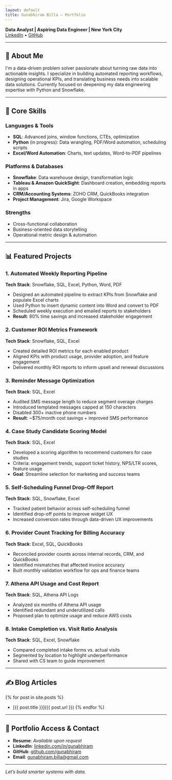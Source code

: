 ```yaml
---
layout: default
title: Gunabhiram Billa – Portfolio
---
```


**Data Analyst | Aspiring Data Engineer | New York City**  
[LinkedIn](https://www.linkedin.com/in/gunabhiram/) • [GitHub](https://github.com/gunabhiram)

---

## 👋 About Me

I'm a data-driven problem solver passionate about turning raw data into actionable insights. I specialize in building automated reporting workflows, designing operational KPIs, and translating business needs into scalable data solutions. Currently focused on deepening my data engineering expertise with Python and Snowflake.

---

## 🧠 Core Skills

### Languages & Tools
- **SQL**: Advanced joins, window functions, CTEs, optimization  
- **Python** (in progress): Data wrangling, PDF/Word automation, scheduling scripts  
- **Excel/Word Automation**: Charts, text updates, Word-to-PDF pipelines  

### Platforms & Databases
- **Snowflake**: Data warehouse design, transformation logic  
- **Tableau & Amazon QuickSight**: Dashboard creation, embedding reports in apps  
- **CRM/Accounting Systems**: ZOHO CRM, QuickBooks integration  
- **Project Management**: Jira, Google Workspace  

### Strengths
- Cross-functional collaboration  
- Business-oriented data storytelling  
- Operational metric design & automation

---

## 📊 Featured Projects

### 1. Automated Weekly Reporting Pipeline
**Tech Stack**: Snowflake, SQL, Excel, Python, Word, PDF  
- Designed an automated pipeline to extract KPIs from Snowflake and populate Excel charts  
- Used Python to insert dynamic content into Word and convert to PDF  
- Scheduled weekly execution and emailed reports to stakeholders  
- **Result**: 80% time savings and increased stakeholder engagement

### 2. Customer ROI Metrics Framework
**Tech Stack**: Snowflake, SQL, Excel  
- Created detailed ROI metrics for each enabled product  
- Aligned KPIs with product usage, provider adoption, and feature engagement  
- Delivered monthly ROI reports to inform upsell and renewal discussions

### 3. Reminder Message Optimization
**Tech Stack**: SQL, Excel  
- Audited SMS message length to reduce segment overage charges  
- Introduced templated messages capped at 150 characters  
- Disabled 300+ inactive phone numbers  
- **Result**: ~$75/month cost savings + improved SMS performance

### 4. Case Study Candidate Scoring Model
**Tech Stack**: SQL, Excel  
- Developed a scoring algorithm to recommend customers for case studies  
- Criteria: engagement trends, support ticket history, NPS/LTR scores, feature usage  
- **Goal**: Streamline selection for marketing and success teams

### 5. Self-Scheduling Funnel Drop-Off Report
**Tech Stack**: SQL, Snowflake, Excel  
- Tracked patient behavior across self-scheduling funnel  
- Identified drop-off points to improve widget UX  
- Increased conversion rates through data-driven UX improvements

### 6. Provider Count Tracking for Billing Accuracy
**Tech Stack**: Excel, SQL, QuickBooks  
- Reconciled provider counts across internal records, CRM, and QuickBooks  
- Identified mismatches that affected invoice accuracy  
- Built monthly validation workflow for ops and finance teams

### 7. Athena API Usage and Cost Report
**Tech Stack**: SQL, Athena API Logs  
- Analyzed six months of Athena API usage  
- Identified redundant and underutilized calls  
- Proposed plan to optimize usage and reduce AWS costs

### 8. Intake Completion vs. Visit Ratio Analysis
**Tech Stack**: SQL, Excel, Snowflake  
- Compared completed intake forms vs. actual visits  
- Segmented by location to highlight underperformance  
- Shared with CS team to guide improvement

---

## ✍️ Blog Articles

{% for post in site.posts %}
- [{{ post.title }}]({{ post.url }})
{% endfor %}

---

## 📁 Portfolio Access & Contact

- **Resume**: *Available upon request*  
- **LinkedIn**: [linkedin.com/in/gunabhiram](https://www.linkedin.com/in/gunabhiram/)  
- **GitHub**: [github.com/gunabhiram](https://github.com/gunabhiram)  
- **Email**: gunabhiram.billa@gmail.com

---

*Let’s build smarter systems with data.*
